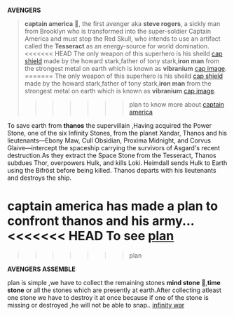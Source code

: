 **AVENGERS**
>**captain america** :muscle:, 
the first avenger aka **steve rogers**, a sickly man from Brooklyn who is transformed into the super-soldier Captain America and must stop the Red Skull, who intends to use an artifact called the **Tesseract** as an energy-source for world domination.
<<<<<<< HEAD
The only weapon of this superhero is his sheild [cap shield](https://github.com/i-am-sank/savetheearth/blob/master/images/cap%20sheild.png)
made by the howard stark,father of tony stark,**iron man** from the strongest metal on earth which is known as **vibranium** 
 [cap image](https://github.com/i-am-sank/savetheearth/blob/master/images/captain.png).
=======
The only weapon of this superhero is his sheild [cap shield](https://github.com/i-am-sank/savetheearth/blob/plan/images/cap%20sheild.png)
made by the howard stark,father of tony stark,**iron man** from the strongest metal on earth which is known as **vibranium** 
 [cap image](https://github.com/i-am-sank/savetheearth/blob/plan/images/captain.png).
>>>>>>> plan
to know more about [captain america](https://en.wikipedia.org/wiki/Captain_America:_The_First_Avenger) 
 
To save earth from **thanos** the supervillain ,Having acquired the Power Stone, one of the six Infinity Stones, from the planet Xandar, Thanos and his lieutenants—Ebony Maw, Cull Obsidian, Proxima Midnight, and Corvus Glaive—intercept the spaceship carrying the survivors of Asgard's recent destruction.As they extract the Space Stone from the Tesseract, Thanos subdues Thor, overpowers Hulk, and kills Loki. Heimdall sends Hulk to Earth using the Bifröst before being killed. Thanos departs with his lieutenants and destroys the ship.

captain america has made a plan to confront thanos and his army... 
<<<<<<< HEAD
To see [plan](https://github.com/i-am-sank/savetheearth/tree/plan)
=======
>>>>>>> plan


**AVENGERS ASSEMBLE**

plan is simple ,we have to collect the remaining stones **mind stone** :small_orange_diamond:,**time stone** or all the stones which are presently at earth.After collecting atleast one stone we have to destroy it at once because if one of the stone is missing or destroyed ,he will not be able to snap.. 
[infinity war](https://github.com/i-am-sank/savetheearth/blob/plan/images/infinity%20war.png)
  